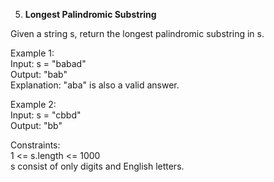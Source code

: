 5. **Longest Palindromic Substring**

Given a string s, return the longest palindromic substring in s.<br>

 

Example 1:<br>
Input: s = "babad"<br>
Output: "bab"<br>
Explanation: "aba" is also a valid answer.<br>

Example 2:<br>
Input: s = "cbbd"<br>
Output: "bb"<br>

Constraints:<br>
1 <= s.length <= 1000<br>
s consist of only digits and English letters.
